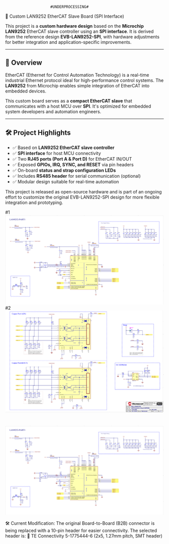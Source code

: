                         #UNDERPROCESSING# 
 🧠 Custom LAN9252 EtherCAT Slave Board (SPI Interface)

This project is a **custom hardware design** based on the **Microchip LAN9252** EtherCAT slave controller using an **SPI interface**. It is derived from the reference design **EVB-LAN9252-SPI**, with hardware adjustments for better integration and application-specific improvements.

---

## 🚀 Overview

EtherCAT (Ethernet for Control Automation Technology) is a real-time industrial Ethernet protocol ideal for high-performance control systems. The **LAN9252** from Microchip enables simple integration of EtherCAT into embedded devices.

This custom board serves as a **compact EtherCAT slave** that communicates with a host MCU over **SPI**. It's optimized for embedded system developers and automation engineers.

---

## 🛠️ Project Highlights

- ✅ Based on **LAN9252 EtherCAT slave controller**
- ✅ **SPI interface** for host MCU connectivity
- ✅ Two **RJ45 ports (Port A & Port D)** for EtherCAT IN/OUT
- ✅ Exposed **GPIOs, IRQ, SYNC, and RESET** via pin headers
- ✅ On-board **status and strap configuration LEDs**
- ✅ Includes **RS485 header** for serial communication (optional)
- ✅ Modular design suitable for real-time automation

This project is released as open-source hardware and is part of an ongoing effort to customize the original EVB-LAN9252-SPI design for more flexible integration and prototyping.

#1
![Top View](../Project7/Schematic/LAN9252-1.png)
#2
![Top View](../Project7/Schematic/LAN9252-2.png)
#
![Top View](../Project7/Schematic/LAN9252-1.png)


🛠️ Current Modification:
The original Board-to-Board (B2B) connector is being replaced with a 10-pin header for easier connectivity.
The selected header is:
🔧 TE Connectivity 5-1775444-6 (2x5, 1.27mm pitch, SMT header)
